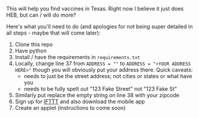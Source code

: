 This will help you find vaccines in Texas. Right now I believe it just does HEB, but can / will do more?

Here's what you'll need to do (and apologies for not being super detailed in all steps - maybe that will come later):
1. Clone this repo
2. Have python
3. Install / have the requirements in `requirements.txt`
4. Locally, change line 37 from `ADDRESS = ""` to `ADDRESS = "<YOUR ADDRESS HERE>"` though you will obviously put your address there. Quick caveats:
    * needs to just be the street address; not cities or states or what have you
    * needs to be fully spelt out "123 Fake Street" not "123 Fake St"
5. Similarly put replace the empty string on line 38 with your zipcode
6. Sign up for [IFTTT](https://ifttt.com/) and also download the mobile app
7. Create an applet (instructions to come soon)
